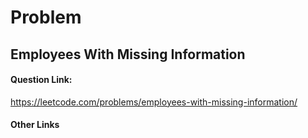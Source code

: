 # Problem

## Employees With Missing Information

#### Question Link:
https://leetcode.com/problems/employees-with-missing-information/

#### Other Links
